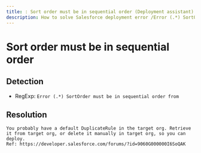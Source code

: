 ```yaml
---
title: : Sort order must be in sequential order (Deployment assistant)
description: How to solve Salesforce deployment error /Error (.*) SortOrder must be in sequential order from/gm
---
```

<!-- markdownlint-disable MD013 -->
# Sort order must be in sequential order

## Detection

- RegExp: `Error (.*) SortOrder must be in sequential order from`

## Resolution

```shell
You probably have a default DuplicateRule in the target org. Retrieve it from target org, or delete it manually in target org, so you can deploy.
Ref: https://developer.salesforce.com/forums/?id=9060G000000I6SoQAK
```
